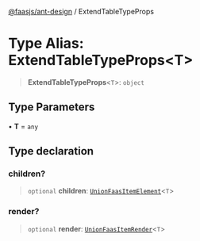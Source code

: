 [@faasjs/ant-design](../README.md) / ExtendTableTypeProps

# Type Alias: ExtendTableTypeProps\<T\>

> **ExtendTableTypeProps**\<`T`\>: `object`

## Type Parameters

• **T** = `any`

## Type declaration

### children?

> `optional` **children**: [`UnionFaasItemElement`](UnionFaasItemElement.md)\<`T`\>

### render?

> `optional` **render**: [`UnionFaasItemRender`](UnionFaasItemRender.md)\<`T`\>
